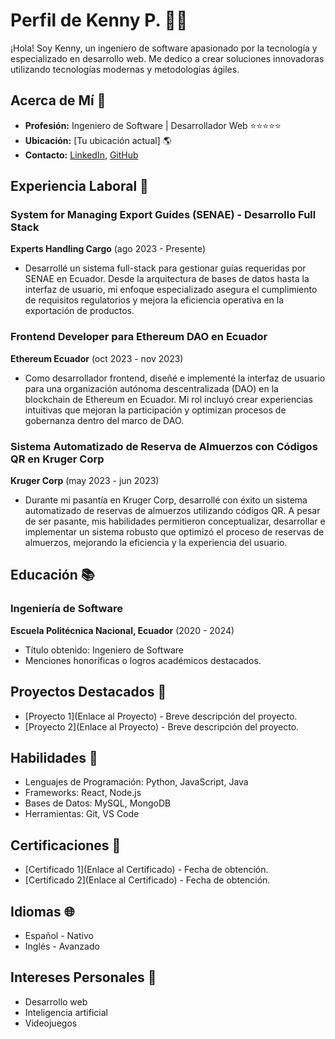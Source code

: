# Perfil de Kenny P. 👨‍💻

¡Hola! Soy Kenny, un ingeniero de software apasionado por la tecnología y especializado en desarrollo web. Me dedico a crear soluciones innovadoras utilizando tecnologías modernas y metodologías ágiles.

## Acerca de Mí 🚀

- **Profesión:** Ingeniero de Software | Desarrollador Web ⭐⭐⭐⭐⭐
- **Ubicación:** [Tu ubicación actual] 🌎
- **Contacto:** [LinkedIn](https://www.linkedin.com/in/tu-perfil-de-linkedin), [GitHub](https://github.com/tu-usuario-de-github)

## Experiencia Laboral 💼

### System for Managing Export Guides (SENAE) - Desarrollo Full Stack
**Experts Handling Cargo** (ago 2023 - Presente)

- Desarrollé un sistema full-stack para gestionar guías requeridas por SENAE en Ecuador. Desde la arquitectura de bases de datos hasta la interfaz de usuario, mi enfoque especializado asegura el cumplimiento de requisitos regulatorios y mejora la eficiencia operativa en la exportación de productos.

### Frontend Developer para Ethereum DAO en Ecuador
**Ethereum Ecuador** (oct 2023 - nov 2023)

- Como desarrollador frontend, diseñé e implementé la interfaz de usuario para una organización autónoma descentralizada (DAO) en la blockchain de Ethereum en Ecuador. Mi rol incluyó crear experiencias intuitivas que mejoran la participación y optimizan procesos de gobernanza dentro del marco de DAO.

### Sistema Automatizado de Reserva de Almuerzos con Códigos QR en Kruger Corp
**Kruger Corp** (may 2023 - jun 2023)

- Durante mi pasantía en Kruger Corp, desarrollé con éxito un sistema automatizado de reservas de almuerzos utilizando códigos QR. A pesar de ser pasante, mis habilidades permitieron conceptualizar, desarrollar e implementar un sistema robusto que optimizó el proceso de reservas de almuerzos, mejorando la eficiencia y la experiencia del usuario.

## Educación 📚

### Ingeniería de Software
**Escuela Politécnica Nacional, Ecuador** (2020 - 2024)

- Título obtenido: Ingeniero de Software
- Menciones honoríficas o logros académicos destacados.

## Proyectos Destacados 🚀

- [Proyecto 1](Enlace al Proyecto) - Breve descripción del proyecto.
- [Proyecto 2](Enlace al Proyecto) - Breve descripción del proyecto.

## Habilidades 🔧

- Lenguajes de Programación: Python, JavaScript, Java
- Frameworks: React, Node.js
- Bases de Datos: MySQL, MongoDB
- Herramientas: Git, VS Code

## Certificaciones 📜

- [Certificado 1](Enlace al Certificado) - Fecha de obtención.
- [Certificado 2](Enlace al Certificado) - Fecha de obtención.

## Idiomas 🌐

- Español - Nativo
- Inglés - Avanzado

## Intereses Personales 🌟

- Desarrollo web
- Inteligencia artificial
- Videojuegos
